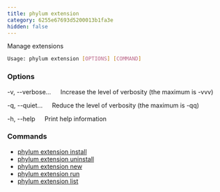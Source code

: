 ```yaml
---
title: phylum extension
category: 6255e67693d5200013b1fa3e
hidden: false
---
```


Manage extensions

```sh
Usage: phylum extension [OPTIONS] [COMMAND]
```

### Options

-v, --verbose...
&emsp; Increase the level of verbosity (the maximum is -vvv)

-q, --quiet...
&emsp; Reduce the level of verbosity (the maximum is -qq)

-h, --help
&emsp; Print help information

### Commands

* [phylum extension install](./phylum_extension_install)
* [phylum extension uninstall](./phylum_extension_uninstall)
* [phylum extension new](./phylum_extension_new)
* [phylum extension run](./phylum_extension_run)
* [phylum extension list](./phylum_extension_list)
